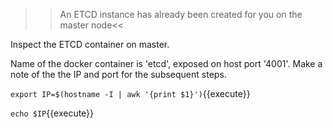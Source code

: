 >>An ETCD instance has already been created for you on the master node<<

Inspect the ETCD container on master.

Name of the docker container is 'etcd', exposed on host port '4001'. Make a note of the the IP and port for the subsequent steps.

`export IP=$(hostname -I | awk '{print $1}')`{{execute}} 

`echo $IP`{{execute}}
